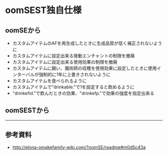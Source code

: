 # oomSEST独自仕様

## oomSEから
* カスタムアイテムのAFを再生成したときに生成品質が低く補正されないように
* カスタムアイテムに設定出来る発動エンチャントの制限を撤廃
* カスタムアイテムに設定出来る使用効果の制限を撤廃
* カスタムアイテムに願い、魔術師の収穫を使用効果に設定したときに使用インターバルが強制的に1年に上書きされないように
* カスタムアイテムを食べられるように
* カスタムアイテムで"drinkable."で1を設定すると飲めるように
* "drinkefid."で飲んだときの効果、"drinkefp."で効果の強度を指定出来る

## oomSESTから

---

## 参考資料
* http://elona-omakefamily-wiki.com/?oomSE/readme#m0d5c43a

